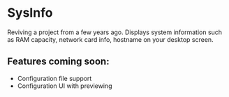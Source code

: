# SysInfo

Reviving a project from a few years ago. Displays system information such as RAM capacity, network card info, hostname on your desktop screen.

## Features coming soon:
- Configuration file support
- Configuration UI with previewing
